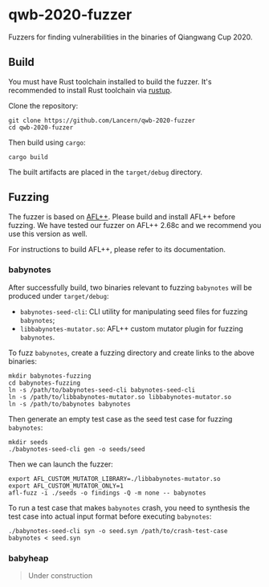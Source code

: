 # qwb-2020-fuzzer

Fuzzers for finding vulnerabilities in the binaries of Qiangwang Cup 2020.

## Build

You must have Rust toolchain installed to build the fuzzer. It's recommended to install Rust toolchain via
[rustup](https://rustup.rs/).

Clone the repository:

```shell script
git clone https://github.com/Lancern/qwb-2020-fuzzer
cd qwb-2020-fuzzer
```

Then build using `cargo`:

```shell script
cargo build
```

The built artifacts are placed in the `target/debug` directory.

## Fuzzing

The fuzzer is based on [AFL++](https://github.com/AFLplusplus/AFLplusplus). Please build and install AFL++ before 
fuzzing. We have tested our fuzzer on AFL++ 2.68c and we recommend you use this version as well.

For instructions to build AFL++, please refer to its documentation.

### babynotes

After successfully build, two binaries relevant to fuzzing `babynotes` will be produced under `target/debug`:
* `babynotes-seed-cli`: CLI utility for manipulating seed files for fuzzing `babynotes`;
* `libbabynotes-mutator.so`: AFL++ custom mutator plugin for fuzzing `babynotes`.

To fuzz `babynotes`, create a fuzzing directory and create links to the above binaries:

```shell script
mkdir babynotes-fuzzing
cd babynotes-fuzzing
ln -s /path/to/babynotes-seed-cli babynotes-seed-cli
ln -s /path/to/libbabynotes-mutator.so libbabynotes-mutator.so
ln -s /path/to/babynotes babynotes
```

Then generate an empty test case as the seed test case for fuzzing `babynotes`:

```shell script
mkdir seeds
./babynotes-seed-cli gen -o seeds/seed
```

Then we can launch the fuzzer:

```shell script
export AFL_CUSTOM_MUTATOR_LIBRARY=./libbabynotes-mutator.so
export AFL_CUSTOM_MUTATOR_ONLY=1
afl-fuzz -i ./seeds -o findings -Q -m none -- babynotes
```

To run a test case that makes `babynotes` crash, you need to synthesis the test case into actual input format before
executing `babynotes`:

```shell script
./babynotes-seed-cli syn -o seed.syn /path/to/crash-test-case
babynotes < seed.syn
```

### babyheap

> Under construction
